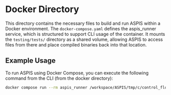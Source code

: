 # Docker Directory

This directory contains the necessary files to build and run ASPIS within a Docker environment. The `docker-compose.yaml` defines the aspis_runner service, which is structured to support CLI usage of the container. It mounts the `testing/tests/` directory as a shared volume, allowing ASPIS to access files from there and place compiled binaries back into that location.

## Example Usage

To run ASPIS using Docker Compose, you can execute the following command from the CLI (from the docker directory):

```bash
docker compose run --rm aspis_runner /workspace/ASPIS/tmp/c/control_flow/function_pointer.c -o /tmp/build/function_pointer.out
```